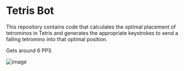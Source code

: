 # Tetris Bot
This repository contains code that calculates the optimal placement of
tetrominos in Tetris and generates the appropriate keystrokes to send a
falling tetromino into that optimal position.

Gets around 6 PPS

![image](https://user-images.githubusercontent.com/75875764/168460946-7273030c-650f-4eba-be2c-d335fb7e33b8.png)
